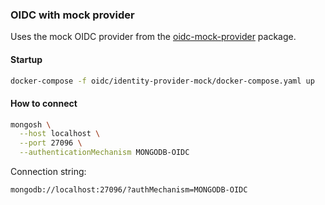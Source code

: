 ### OIDC with mock provider

Uses the mock OIDC provider from the [oidc-mock-provider](https://github.com/mongodb-js/devtools-shared/tree/main/packages/oidc-mock-provider) package.

#### Startup

```sh
docker-compose -f oidc/identity-provider-mock/docker-compose.yaml up
```

#### How to connect

```sh
mongosh \
  --host localhost \
  --port 27096 \
  --authenticationMechanism MONGODB-OIDC
```

Connection string:

```
mongodb://localhost:27096/?authMechanism=MONGODB-OIDC
```
